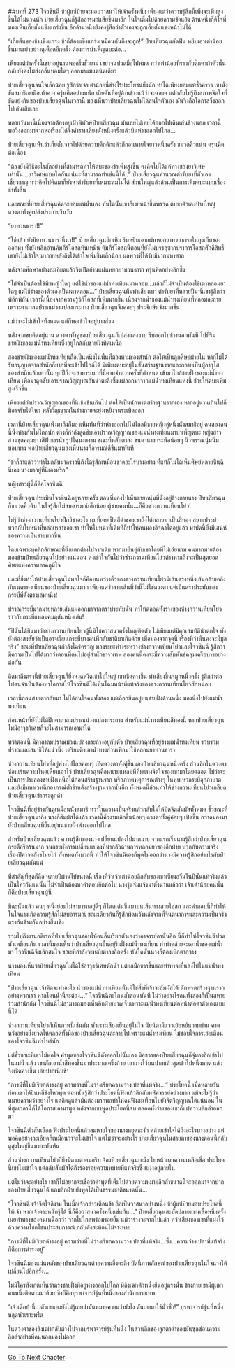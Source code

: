 ##บทที่ 273 โจวซินฉี ข้าผู้แซ่ป๋ายจะมอบวาสนาให้เจ้าครั้งหนึ่ง
เพียงแต่ว่าความรู้สึกนี้เพิ่งจะเพิ่มสูงขึ้นได้ไม่นานนัก ป๋ายเสี่ยวฉุนก็รู้สึกอารมณ์เสียขึ้นมาอีก ในใจเต็มไปด้วยความขัดแย้ง ด้านหนึ่งก็ดีใจที่มองเห็นเถี่ยตั้นแข็งแกร่งขึ้น อีกด้านหนึ่งยังคงรู้สึกว่าตัวเองจะถูกเถี่ยตั้นแซงหน้าไม่ได้

“เถี่ยตั้นของข้าแข็งแกร่ง ข้าก็ต้องแข็งแกร่งเหมือนกันถึงจะถูก!” ป๋ายเสี่ยวฉุนกัดฟัน หยิบเอาเต่าน้อยขึ้นมาเขย่าอย่างดุเดือดอีกครั้ง ต้องการบำเพ็ญตบะต่อ...

เพียงแต่ว่าครั้งนี้เขย่าอยู่นานพอครึ่งชั่วยาม เขย่าจนปวดมือไปหมด ทว่าเต่าน้อยที่ราวกับตุ๊กตาผ้าตัวนั้นกลับยังคงไม่ส่งกลิ่นหอมใดๆ ออกมาแม้แต่นิดเดียว

ป๋ายเสี่ยวฉุนจนใจเล็กน้อย รู้สึกว่าเจ้าเต่าน้อยนี่ช่างไร้ประโยชน์ยิ่งนัก ทำได้เพียงยอมแพ้ชั่วคราว เขานั่งขัดสมาธิเอามือเท้าคาง ครุ่นคิดอย่างหนัก เถี่ยตั้นที่อยู่ด้านข้างแม้ว่าจะฉลาด แต่กลับไม่รู้ถึงสภาพจิตใจที่ขัดแย้งกันของป๋ายเสี่ยวฉุนในเวลานี้ มองเห็นว่าป๋ายเสี่ยวฉุนไม่ได้สนใจตัวเอง มันจึงถือโอกาสวิ่งออกไปเล่นเสียเลย

หลายวันมานี้เนื่องจากต้องอยู่เฝ้าพิทักษ์ป๋ายเสี่ยวฉุน มันเลยไม่เคยได้ออกไปเดินเล่นข้างนอก เวลานี้พอวิ่งออกมาจากหอเรือนได้จึงคำรามเสียงดังหนึ่งครั้งแล้วบินห่างออกไปไกล...

ป๋ายเสี่ยวฉุนเห็นว่าเถี่ยตั้นจากไปด้วยความคึกคักแล้วก็ถอนหายใจยาวหนึ่งครั้ง ขมวดคิ้วแน่น ครุ่นคิดต่อเนื่อง

“ต้องยังมีวิธีอะไรสักอย่างที่สามารถทำให้ตบะของข้าเพิ่มสูงขึ้น คงคิดไปได้แค่ทางของยาวิเศษเท่านั้น...ยาวิเศษแบบใดกันแน่นะที่สามารถทำเช่นนี้ได้..” ป๋ายเสี่ยวฉุนคำนวณตำรับยาที่ตัวเองเชี่ยวชาญ ทว่าคิดไปคิดมาก็ยังหาตำรับยาที่เหมาะสมไม่ได้ ส่วนใหญ่แล้วล้วนเป็นการเพิ่มตบะแบบเชื่องช้าทั้งสิ้น

และขณะที่ป๋ายเสี่ยวฉุนคิดจะยอมแพ้นั้นเอง ทันใดนั้นเขาก็เงยหน้าขึ้นพรวด ตบขาตัวเองป้าบใหญ่ ดวงตาทั้งคู่เปล่งประกายวิบวับ

“ยาทวนธารา!!”

“ใช่แล้ว ยังมียาทวนธารานี่นา!!” ป๋ายเสี่ยวฉุนฮึกเหิม รีบหยิบเอาแผ่นหยกยาทวนธาราในถุงเก็บของออกมา ทั้งยังพลิกอ่านคัมภีร์โอสถหันเหมิน คัมภีร์โอสถนี้ตอนที่ยังไม่บรรลุซากปราการโอสถศักดิ์สิทธิ์ เขายังไม่เข้าใจ มาภายหลังถึงได้เข้าใจเพิ่มขึ้นเล็กน้อย ผลพวงที่ได้รับมีมากมหาศาล

หลังจากศึกษาอย่างละเอียดแล้วจึงเปิดอ่านแผ่นหยกยาทวนธารา ครุ่นคิดอย่างลึกซึ้ง

“ไม่จำเป็นต้องใช้พืชหญ้าใดๆ แต่ใช้น้ำของแม่น้ำทงเทียนมาหลอม...แล้วก็ไม่จำเป็นต้องใช้เตาหลอมยาใดๆ แต่ใช้ร่างของตัวเองเป็นเตาหลอม...” ป๋ายเสี่ยวฉุนพึมพำเสียงเบา ตำรับยาที่หลายปีมานี้เขารู้สึกว่าพิลึกพิลั่น เวลานี้เนื่องจากความรู้วิถีโอสถที่เพิ่มมากขึ้น เนื่องจากน้ำของแม่น้ำทงเทียนที่หลอมละลายเพราะคาถาลมปราณม่วงแปลงกระถาง ป๋ายเสี่ยวฉุนจึงค่อยๆ ประจักษ์แจ้งมากขึ้น

แม้ว่าจะไม่เข้าใจทั้งหมด แต่ก็พอเข้าใจอยู่บางส่วน

หลังจากขบคิดอยู่นาน ดวงตาทั้งคู่ของป๋ายเสี่ยวฉุนก็เปล่งแสงวาบ รีบออกไปข้างนอกทันที ไปที่ริมชายฝั่งของแม่น้ำทงเทียนซึ่งอยู่ใกล้กับชายฝั่งทิศเหนือ

สองชายฝั่งของแม่น้ำทงเทียนถือเป็นหนึ่งในพื้นที่ต้องห้ามของสำนัก ต่อให้เป็นลูกศิษย์ฝ่ายใน หากไม่ได้รับอนุญาตจากสำนักก็ยากที่จะเข้าไปใกล้ได้ มีเพียงตบะอยู่ในขั้นสร้างฐานรากและกลายเป็นผู้อาวุโสของสำนักแล้วเท่านั้น ทุกปีถึงจะสามารถมาที่นี่ตามจำนวนครั้งที่กำหนด เข้ามาใกล้ชายฝั่งของแม่น้ำทงเทียน เพื่อมาดูดซับเอาปราณวิญญาณอันน่าตะลึงซึ่งแผ่ออกมาจากแม่น้ำทงเทียนแห่งนี้ ช่วยให้ตบะเพิ่มสูงเร็วขึ้น

เพียงแต่ว่าปราณวิญญาณของที่นี่เข้มข้นเกินไป ต่อให้เป็นนักพรตสร้างฐานรากเอง หากอยู่นานเกินไปก็มิอาจรับได้ไหว พลังวิญญาณในร่างกายจะยุ่งเหยิงจนระเบิดออก

เวลานี้ป๋ายเสี่ยวฉุนเพิ่งมาถึงก็มองเห็นทันทีว่าห่างออกไปไม่ไกลมีชายหญิงคู่หนึ่งนั่งสมาธิอยู่ คนสองคนนี้นั่งห่างกันไม่ไกลนัก ต่างก็กำลังดูดซับเอาปราณวิญญาณของแม่น้ำทงเทียนมาบำเพ็ญตบะ หญิงสาวสวมชุดคลุมยาวสีฟ้าธารน้ำ รูปโฉมงดงาม ขณะที่หลับตาลง ขนตานางกระพือน้อยๆ ผิวพรรณนุ่มนิ่มบอบบาง พอป๋ายเสี่ยวฉุนมองเห็นนางก็อารมณ์ดีขึ้นมาทันที

“ข้าก็ว่าแล้วว่าทำไมกลับมาคราวนี้ถึงได้รู้สึกเหมือนขาดอะไรบางอย่าง ที่แท้ก็ไม่ได้เห็นศิษย์หลายซินฉีนี่เอง นางมาอยู่ที่นี่เองหรือ”

หญิงสาวผู้นี้ก็คือโจวซินฉี

ป๋ายเสี่ยวฉุนประเมินโจวซินฉีอยู่หลายครั้ง ตอนที่มองไปเห็นชายหนุ่มที่นั่งอยู่ข้างกายนาง ป๋ายเสี่ยวฉุนก็ขมวดคิ้วฉับ ในใจรู้สึกไม่สบอารมณ์เล็กน้อย ผู้ชายคนนั้น...ก็คือซ่างกวานเทียนโย่ว!

ไม่รู้ว่าซ่างกวานเทียนโย่วฝึกวิชาอะไร ผมที่เคยเป็นสีดำของเขาถึงได้กลายมาเป็นสีทอง สยายประบ่า บวกกับใบหน้าที่หล่อเหลาของเขา ทำให้ใบหน้าที่เดิมทีก็ทำให้คนมองอิจฉาได้อยู่แล้ว มาบัดนี้ยิ่งมีเสน่ห์ของความเป็นชายมากขึ้น

โดยเฉพาะบุคลิกลักษณะที่ยิ่งแตกต่างไปจากเดิม หากมายืนคู่กับเขาโดยที่ไม่เอ่ยนาม คนมากมายต้องมองข้ามป๋ายเสี่ยวฉุนไปอย่างแน่นอน คงเข้าใจกันไปว่าซ่างกวานเทียนโย่วต่างหากถึงจะเป็นสุดยอดศิษย์แห่งความภาคภูมิใจ

และที่ยิ่งทำให้ป๋ายเสี่ยวฉุนไม่พอใจก็คือบนหว่างคิ้วของซ่างกวานเทียนโย่วมีเส้นตรงหนึ่งเส้นคล้ายคลึงกับเนตรทงเทียนของป๋ายเสี่ยวฉุนมาก เพียงแต่ว่าลายเส้นที่ว่านี้ไม่ใช่ดวงตา แต่เป็นตราประทับของกระบี่ที่ตั้งตรงเล่มหนึ่ง!

ปราณกระบี่มากมายหลายเส้นแผ่ออกมาจากตราประทับนั่น ทำให้ตลอดทั้งร่างของซ่างกวานเทียนโย่วราวกับกระบี่แหลมคมดุดันหนึ่งเล่ม!

“ปีนั้นได้ยินมาว่าซ่างกวานเทียนโย่วผู้นี้มีโชควาสนาครั้งใหญ่ติดตัว ไม่เพียงแต่มีคุณสมบัติน่าตกใจ ทั้งยังต้องสงสัยว่าเป็นอาจเซียนกระบี่บางคนที่กลับชาติมาเกิดด้วย เมื่อมองจากจุดนี้ เรื่องที่ว่านั่นคงจะมีมูลจริง” ขณะที่ป๋ายเสี่ยวฉุนกำลังใคร่ครวญ มองระยะห่างระหว่างซ่างกวานเทียนโย่วและโจวซินฉี รู้สึกว่ามีความเป็นไปได้มากว่าตอนที่ตนไม่อยู่สำนักธาราเทพ สองคนนี้คงจะมีความสัมพันธ์คลุมเครือบางอย่างต่อกัน

คิดมาถึงตรงนี้ป๋ายเสี่ยวฉุนก็ยิ่งหงุดหงิดเข้าไปใหญ่ เขาเชิดคางขึ้น ทำเสียงขึ้นจมูกหนึ่งครั้ง รู้สึกว่าต่อไปตนจำเป็นต้องหาโอกาสให้โจวซินฉีได้เห็นโฉมหน้าที่แท้จริงของซ่างกวานเทียนโย่วสักหน่อย

เวลานี้ถอนสายตากลับมา ไม่ได้สนใจคนทั้งสอง แต่เลือกยืนอยู่บนชายฝั่งด้านหนึ่ง มองนิ่งไปยังแม่น้ำทงเทียน

ก่อนหน้าที่ยังไม่ได้ฝึกคาถาลมปราณม่วงแปลงกระถาง สำหรับแม่น้ำทงเทียนสีทองนี้ หากป๋ายเสี่ยวฉุนไม่มีอาวุธวิเศษก็จะไม่สามารถเอามาได้

ทว่าตอนนี้ มีคาถาลมปราณม่วงแปลงกระถางอยู่กับตัว ป๋ายเสี่ยวฉุนที่อยู่ข้างแม่น้ำทงเทียน รวบรวมปราณและสมาธิให้แน่วนิ่ง เตรียมดึงเอาน้ำบางส่วนเพื่อมาใช้หลอมยาทวนธารา

ซ่างกวานเทียนโย่วที่อยู่ห่างไปไกลค่อยๆ เปิดดวงตาทั้งคู่ขึ้นมองป๋ายเสี่ยวฉุนหนึ่งครั้ง ส่วนลึกในดวงตาซ่อนเร้นความโหดเหี้ยมเอาไว้ ป๋ายเสี่ยวฉุนคือหนามแหลมที่ทิ่มแทงจิตใจของเขามาโดยตลอด ไม่ว่าจะเป็นการประลองชายฝั่งเหนือใต้ก่อนสร้างฐานราก หรือภาพเหตุการณ์ต่างๆ ในหุบเหวกระบี่อุกกาบาต และยังมีมหาเวทฉีกอาภรณ์ต่ำช้าหลังสร้างฐานรากนั่นอีก ทั้งหมดนี้ล้วนทำให้ซ่างกวานเทียนโย่วเกลียดป๋ายเสี่ยวฉุนเข้ากระดูกดำ

โจวซินฉีที่อยู่ข้างกันดูเหมือนนั่งสมาธิ ทว่าในความเป็นจริงแล้วกลับไม่ได้ปิดจิตสัมผัสทั้งหมด ชั่วขณะที่ป๋ายเสี่ยวฉุนมาถึง นางก็สัมผัสได้แล้ว เวลานี้คิ้วงามเลิกขึ้นน้อยๆ ดวงตาทั้งคู่ค่อยๆ เปิดขึ้น กวาดมองมายังป๋ายเสี่ยวฉุนที่ยืนอยู่บนชายฝั่งห่างออกไปไกล

สำหรับป๋ายเสี่ยวฉุนแล้ว ความรู้สึกของนางเปลี่ยนแปลงไปมากมาย จากแรกเริ่มนางรู้สึกว่าป๋ายเสี่ยวฉุนกระตือรือร้นมาก จนกระทั่งการเปลี่ยนแปลงที่น่ากลัวด้านการหลอมยาของอีกฝ่าย บวกกับความจริงเรื่องปีศาจคลั่งขโมยไก่ ทั้งหมดทั้งมวลนี้ ทำให้โจวซินฉีเองก็พูดไม่ออกว่านางมีความรู้สึกอย่างไรกับป๋ายเสี่ยวฉุนกันแน่

ที่สำคัญที่สุดก็คือ หลายปีผ่านไปขนาดนี้ เรื่องที่ว่าเจ้าเต่าน้อยลึกลับของเขาเซียงอวิ๋นในปีนั้นแท้จริงแล้วเป็นใครกันแน่นั้น ไม่จำเป็นต้องหาคำตอบอีกต่อไป นางรู้แจ่มแจ้งมาตั้งนานแล้วว่า เจ้าเต่าน้อยคนนั้น ก็คือป๋ายเสี่ยวฉุนผู้นี้

มิฉะนั้นแล้ว คนๆ หนึ่งย่อมไม่สามารถอยู่ดีๆ ก็โดดเด่นขึ้นมาบนเส้นทางสายโอสถ และคำตอบนี้ก็ทำให้ในใจนางเกิดความรู้สึกไม่สบอารมณ์ ขณะเดียวกันก็รู้สึกผิดหวังหลังจากที่จินตนาการและความเป็นจริงตรงกันข้ามกันอย่างสิ้นเชิง

รวมไปถึงงานอดิเรกที่ป๋ายเสี่ยวฉุนชอบให้คนอื่นเรียกตัวเองว่าอาจารย์อานั่นอีก นี่ก็ทำให้โจวซินฉีปวดหัวเหมือนกัน เวลานี้มองเห็นว่าป๋ายเสี่ยวฉุนยืนอยู่ริมฝั่งแม่น้ำทงเทียน ทำท่าคล้ายจะเอาน้ำของแม่น้ำมา โจวซีนฉีจึงเลิกสนใจ ขณะที่กำลังจะหลับตาลงอีกครั้ง ทันใดนั้นนางก็ต้องเบิกตากว้าง

นางมองเห็นว่าป๋ายเสี่ยวฉุนไม่ได้ใช้อาวุธวิเศษตักน้ำ แต่ยกมือขวาขึ้นและทำท่าจะยื่นลงไปในแม่น้ำทงเทียน

“ป๋ายเสี่ยวฉุน เจ้าคิดจะทำอะไร น้ำของแม่น้ำทงเทียนนั่นมิใช่สิ่งที่เจ้าจะสัมผัสได้ นักพรตสร้างฐานรากอย่างพวกเรา หากโดนน้ำนี่จะต้อง...” โจวซินฉีตะโกนสั่งสอนทันที ไม่ว่าอย่างไรคนทั้งสองก็เป็นสหายร่วมสำนักกัน โจวซินฉีไม่สามารถมองเห็นอีกฝ่ายบาดเจ็บเพราะแม่น้ำทงเทียนต่อหน้าต่อตาตัวเองแบบนี้ได้

ซ่างกวานเทียนโย่วก็เห็นภาพนี้เช่นกัน หัวเราะเสียงเย็นอยู่ในใจ นัยน์ตามีแววเย้ยหยันวาบผ่าน คาดหวังอย่างยิ่งยวดให้ตลอดทั้งมือของป๋ายเสี่ยวฉุนละลายไปเพราะแม่น้ำทงเทียน ไม่ชอบใจการเอ่ยเตือนของโจวซินฉีเท่าไหร่นัก

แต่ชั่วขณะที่เขาไม่พอใจ คำพูดของโจวซินฉีดังออกไปนั้นเอง มือขวาของป๋ายเสี่ยวฉุนก็จุ่มลงลึกเข้าไปในแม่น้ำแล้ว เขาตักเอาน้ำสีทองขึ้นมาประมาณครึ่งถ้วย เอาวางไว้บนปากแล้วสูดเข้าไปหนึ่งหยด แล้วจึงเชิดคางขึ้น เอ่ยปากเนิบช้า

“การมีที่ไม่มีเรียกดำรงอยู่ ความว่างที่ไม่ว่างเรียกความว่างเปล่าที่แท้จริง...” ประโยคนี้ เมื่อหลายวันก่อนเขาได้ยินหลี่ชิงโหวพูด ตอนนั้นรู้สึกว่าประโยคนี้ฟังแล้วลึกลับมหัศจรรย์อย่างมาก แม้จะไม่รู้ว่าหมายความว่าอย่างไร แต่คิดดูแล้วมันต้องมากพอทำให้คนฟังสะเทือนไปยังจิตวิญญาณได้แน่นอน ในที่สุดเวลานี้ก็ได้โอกาสเอามาพูด หลังจากเขาพูดประโยคนี้จบ ตลอดทั้งร่างของเขาก็แผ่ความลึกล้ำออกมา

โจวซินฉีตัวสั่นเยือก ฟังประโยคนี้แล้วลมหายใจของนางหยุดชะงัก คล้ายเข้าใจได้ถึงอะไรบางอย่าง แต่พอคิดอย่างละเอียดก็เหมือนว่าจะไม่เข้าใจ แต่ไม่ว่าจะอย่างไร ป๋ายเสี่ยวฉุนในสายตาของนางตอนนี้กลับดูสูงใหญ่ขึ้นมากะทันหัน

ส่วนซ่างกวานเทียนโย่วก็ยิ่งมีดวงตาคมกริบ จ้องป๋ายเสี่ยวฉุนเขม็ง ใบหน้าเผยความเหลือเชื่อ ประโยคนี้เขาไม่เข้าใจ แต่กลับสัมผัสได้ถึงร่องรอยความหมายที่แท้จริงซึ่งแฝงอยู่ภายใน

แต่ไม่ว่าจะอย่างไร เขาก็ไม่อยากจะเชื่อว่าคำพูดที่เต็มไปด้วยความหมายลึกล้ำขนาดนี้จะออกมาจากปากของป๋ายเสี่ยวฉุนได้ แถมอีกฝ่ายยังพูดได้เป็นธรรมชาติขนาดนั้น...

“โจวซินฉี เจ้าจิตใจดีงาม ในเมื่อเจ้ากล่าวเตือนข้า ถือเป็นวาสนาอย่างหนึ่ง ข้าผู้แซ่ป๋ายมอบประโยคนี้ให้เจ้า หากเจ้าตระหนักรู้ได้ นี่ก็คือวาสนาครั้งหนึ่งเช่นกัน...” ป๋ายเสี่ยวฉุนสะบัดปลายแขนเสื้อหนึ่งครั้ง เผยท่าทางของคนเหนือกว่า จากไปไกลพร้อมรอยยิ้ม แม้ว่าร่างจะจากไปแล้ว ทว่าเสียงของเขาที่แฝงไว้ด้วยความโชกโชนประสบการณ์ กลับดังสะท้อนไม่จางหาย

“การมีที่ไม่มีเรียกดำรงอยู่ ความว่างที่ไม่ว่างเรียกความว่างเปล่าที่แท้จริง...ซึ่ง...ความว่างเปล่าที่แท้จริงก็คือการดำรงอยู่”

โจวซินฉีมองแผ่นหลังของป๋ายเสี่ยวฉุนด้วยความอึ้งตะลึง บัดนี้ภาพลักษณ์ของป๋ายเสี่ยวฉุนในใจนางได้เปลี่ยนไปอีกครั้ง...

ไม่มีใครสังเกตเห็นว่าตรงชายฝั่งที่อยู่ห่างออกไปไกล มีลิงเฒ่าตัวหนึ่งยืนอยู่ตรงนั้น ข้างกายเขามีผู้เฒ่าคนหนึ่งติดตามมาด้วย ซึ่งก็คือบุรพาจารย์รุ่นที่หนึ่งของสำนักธาราเทพ

“เจ้าเด็กบ้านี่...ตัวเขาเองยังไม่รู้เลยว่ามันหมายความว่ายังไง ดันเอามาใช้มั่วซั่ว!” บุรพาจารย์รุ่นที่หนึ่งหลุดหัวเราะพรืด

ในดวงตาของลิงเฒ่ากลับต่างไปจากบุรพาจารย์รุ่นที่หนึ่ง ในส่วนลึกของลูกตาดำของมันซุกซ่อนความลึกล้ำอย่างที่คนนอกมองไม่ออก

------


[Go To Next Chapter]( ./91.md)